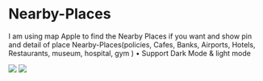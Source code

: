 # Nearby-Places
I am using map Apple to find the Nearby Places if you want and show pin and detail of place
Nearby-Places(policies, Cafes, Banks, Airports, Hotels, Restaurants, museum, hospital, gym )
    •	 Support Dark Mode & light mode 

<kbd><img src="(https://user-images.githubusercontent.com/41602889/123740896-75a8c700-d8a9-11eb-8606-82417e8ccf19.png)"></kbd> <kbd><img src="(https://user-images.githubusercontent.com/41602889/123740941-85c0a680-d8a9-11eb-92ad-01ef70bd8bee.gif)"></kbd>
